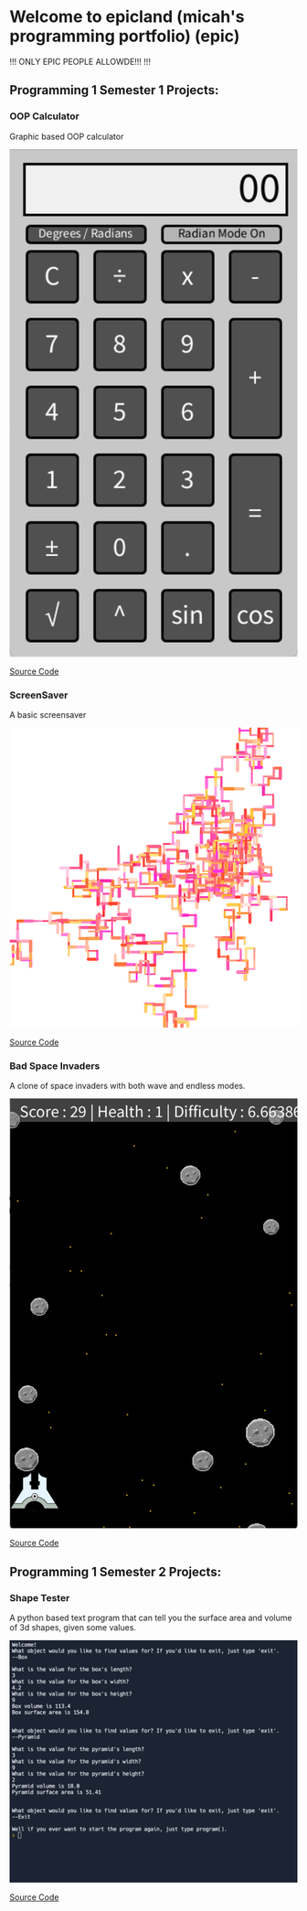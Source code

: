 # Welcome to epicland (micah's programming portfolio) (epic)

!!! ONLY EPIC PEOPLE ALLOWDE!!! !!!

## Programming 1 Semester 1 Projects:
### OOP Calculator
Graphic based OOP calculator

![Running Calculator](https://github.com/MisterNo0ne/A2Programming1Portfolio/blob/gh-pages/images/calclater.png?raw=true)

[Source Code](https://github.com/MisterNo0ne/A2Programming1Portfolio/tree/gh-pages/src/calculator)

### ScreenSaver
A basic screensaver

![Running ScreenSaver](https://github.com/MisterNo0ne/A2Programming1Portfolio/blob/gh-pages/images/scrsav.png?raw=true)

[Source Code](https://github.com/MisterNo0ne/A2Programming1Portfolio/tree/gh-pages/src/ScreenSaver)

### Bad Space Invaders
A clone of space invaders with both wave and endless modes.

![Running Game](https://github.com/MisterNo0ne/A2Programming1Portfolio/blob/gh-pages/images/spasegaem.png?raw=true)

[Source Code](https://github.com/MisterNo0ne/A2Programming1Portfolio/tree/gh-pages/src/SpaceGame)

## Programming 1 Semester 2 Projects:
### Shape Tester
A python based text program that can tell you the surface area and volume of 3d shapes, given some values.

![Running Program](https://github.com/MisterNo0ne/A2Programming1Portfolio/blob/gh-pages/images/shaptestr.png?raw=true)

[Source Code](https://github.com/MisterNo0ne/A2Programming1Portfolio/tree/gh-pages/src/ShapeTester)
